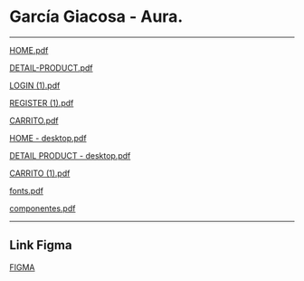 # García Giacosa - Aura.
---
[HOME.pdf](https://github.com/sofiagarciagiacosa/FIGMA/files/9728062/HOME.pdf)

[DETAIL-PRODUCT.pdf](https://github.com/sofiagarciagiacosa/FIGMA/files/9728086/DETAIL-PRODUCT.pdf)

[LOGIN (1).pdf](https://github.com/sofiagarciagiacosa/FIGMA/files/9728111/LOGIN.1.pdf)

[REGISTER (1).pdf](https://github.com/sofiagarciagiacosa/FIGMA/files/9728123/REGISTER.1.pdf)

[CARRITO.pdf](https://github.com/sofiagarciagiacosa/FIGMA/files/9728134/CARRITO.pdf)

[HOME - desktop.pdf](https://github.com/sofiagarciagiacosa/FIGMA/files/9728140/HOME.-.desktop.pdf)

[DETAIL PRODUCT - desktop.pdf](https://github.com/sofiagarciagiacosa/FIGMA/files/9728149/DETAIL.PRODUCT.-.desktop.pdf)

[CARRITO (1).pdf](https://github.com/sofiagarciagiacosa/FIGMA/files/9728158/CARRITO.1.pdf)

[fonts.pdf](https://github.com/sofiagarciagiacosa/FIGMA/files/9728363/fonts.pdf)

[componentes.pdf](https://github.com/sofiagarciagiacosa/FIGMA/files/9728369/componentes.pdf)

---
## Link Figma

[FIGMA]:https://www.figma.com/file/yXKtKXYUdVC8T9NHQEXIxC/TRABAJO-PR%C3%81CTICO-2?node-id=0%3A1
[FIGMA][FIGMA]
